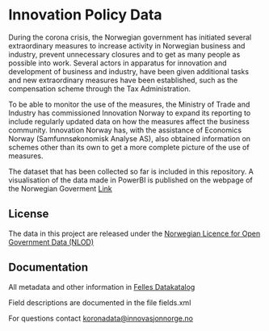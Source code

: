 # Innovation Policy Data
During the corona crisis, the Norwegian government has initiated several extraordinary measures to increase activity in Norwegian business and industry, prevent unnecessary closures and to get as many people as possible into work. Several actors in apparatus for innovation and development of business and industry, have been given additional tasks and new extraordinary measures have been established, such as the compensation scheme through the Tax Administration.

To be able to monitor the use of the measures, the Ministry of Trade and Industry has commissioned Innovation Norway to expand its reporting to include regularly updated data on how the measures affect the business community. Innovation Norway has, with the assistance of Economics Norway (Samfunnsøkonomisk Analyse AS), also obtained information on schemes other than its own to get a more complete picture of the use of measures.

The dataset that has been collected so far is included in this repository. A visualisation of the data made in PowerBI is published on the webpage of the Norwegian Goverment [Link](https://www.regjeringen.no/no/tema/naringsliv/sporsmal-og-svar-for-norske-bedrifter-om-koronautbruddet/koronadata/id2740151/)

## License
The data in this project are released under the [Norwegian Licence for Open Government Data (NLOD)](https://data.norge.no/nlod/en/2.0/)

## Documentation
All metadata and other information in [Felles Datakatalog](https://data.norge.no/datasets/ad32a4cf-f463-38e1-b843-2b0bd1836756)

Field descriptions are documented in the file fields.xml

For questions contact koronadata@innovasjonnorge.no
